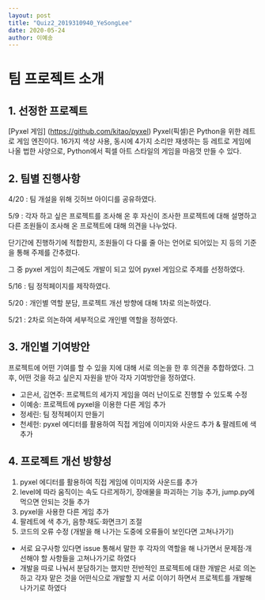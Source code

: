 ```yaml
---
layout: post
title: "Quiz2_2019310940_YeSongLee"
date: 2020-05-24
author: 이예송
---
```

# 팀 프로젝트 소개

## 1. 선정한 프로젝트
[Pyxel 게임] (https://github.com/kitao/pyxel)
Pyxel(픽셀)은 Python을 위한 레트로 게임 엔진이다.
16가지 색상 사용, 동시에 4가지 소리만 재생하는 등 레트로 게임에 나올 법한 사양으로, Python에서 픽셀 아트 스타일의 게임을 마음껏 만들 수 있다.


## 2. 팀별 진행사항
4/20 : 팀 개설을 위해 깃허브 아이디를 공유하였다.

5/9 : 각자 하고 싶은 프로젝트를 조사해 온 후 자신이 조사한 프로젝트에 대해 설명하고 다른 조원들이 조사해 온 프로젝트에 대해 의견을 나누었다.

단기간에 진행하기에 적합한지, 조원들이 다 다룰 줄 아는 언어로 되어있는 지 등의 기준을 통해 주제를 간추렸다.

그 중 pyxel 게임이 최근에도 개발이 되고 있어 pyxel 게임으로 주제를 선정하였다.

5/16 : 팀 정적페이지를 제작하였다.

5/20 : 개인별 역할 분담, 프로젝트 개선 방향에 대해 1차로 의논하였다.

5/21 : 2차로 의논하여 세부적으로 개인별 역할을 정하였다.



## 3. 개인별 기여방안
프로젝트에 어떤 기여를 할 수 있을 지에 대해 서로 의논을 한 후 의견을 추합하였다. 그 후, 어떤 것을 하고 싶은지 자원을 받아 각자 기여방안을 정하였다.
- 고은서, 김연주: 프로젝트의 세가지 게임을 여러 난이도로 진행할 수 있도록 수정
- 이예송: 프로젝트에 pyxel을 이용한 다른 게임 추가
- 정세린: 팀 정적페이지 만들기
- 천세헌: pyxel 에디터를 활용하여 직접 게임에 이미지와 사운드 추가 & 팔레트에 색 추가


## 4. 프로젝트 개선 방향성
1) pyxel 에디터를 활용하여 직접 게임에 이미지와 사운드를 추가
2) level에 따라 움직이는 속도 다르게하기, 장애물을 파괴하는 기능 추가, jump.py에 먹으면 안되는 것들 추가 
3) pyxel을 사용한 다른 게임 추가
4) 팔레트에 색 추가, 음향·채도·화면크기 조절
5) 코드의 오류 수정 (개발을 해 나가는 도중에 오류들이 보인다면 고쳐나가기)
- 서로 요구사항 있다면 issue 통해서 말한 후 각자의 역할을 해 나가면서 문제점·개선해야 할 사항들을 고쳐나가기로 하였다
- 개발을 따로 나눠서 분담하기는 했지만 전반적인 프로젝트에 대한 개발은 서로 의논하고 각자 맡은 것을 어떤식으로 개발할 지 서로 이야기 하면서 프로젝트를 개발해나가기로 하였다

